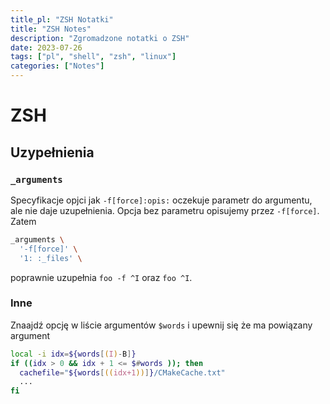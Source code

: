 ```yaml
---
title_pl: "ZSH Notatki"
title: "ZSH Notes"
description: "Zgromadzone notatki o ZSH"
date: 2023-07-26
tags: ["pl", "shell", "zsh", "linux"]
categories: ["Notes"]
---
```


# ZSH

## Uzypełnienia

### `_arguments`

Specyfikacje opjci jak `-f[force]:opis:` oczekuje parametr do argumentu, ale nie daje uzupełnienia. Opcja bez parametru opisujemy przez `-f[force]`. Zatem

```zsh
_arguments \
  '-f[force]' \
  '1: :_files' \
```

poprawnie uzupełnia `foo -f ^I` oraz `foo ^I`.

### Inne

Znaajdź opcję w liście argumentów `$words` i upewnij się że ma powiązany argument

```zsh
local -i idx=${words[(I)-B]}
if ((idx > 0 && idx + 1 <= $#words )); then
  cachefile="${words[((idx+1))]}/CMakeCache.txt"
  ...
fi
```
